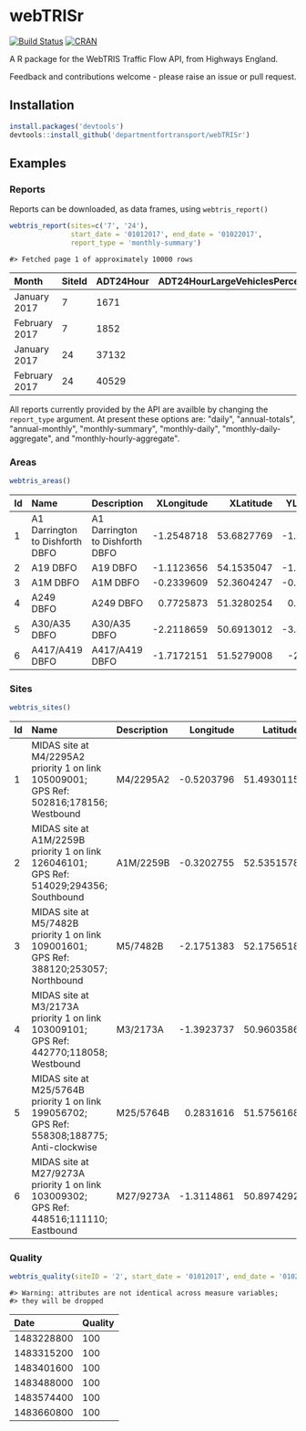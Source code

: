 # webTRISr

[![Build Status](https://travis-ci.org/departmentfortransport/webTRISr.svg?branch=master)](https://travis-ci.org/departmentfortransport/webTRISr)
[![CRAN](http://www.r-pkg.org/badges/version-ago/webTRISr)](https://cran.r-project.org/package=webTRISr)

A R package for the WebTRIS Traffic Flow API, from Highways England.

Feedback and contributions welcome - please raise an issue or pull request.


## Installation


```r
install.packages('devtools')
devtools::install_github('departmentfortransport/webTRISr')
```

## Examples
### Reports
Reports can be downloaded, as data frames, using `webtris_report()`

```r
webtris_report(sites=c('7', '24'),
               start_date = '01012017', end_date = '01022017',
               report_type = 'monthly-summary')
```


```
#> Fetched page 1 of approximately 10000 rows
```



|Month         |SiteId |ADT24Hour | ADT24HourLargeVehiclesPercentage|AWT24Hour | AWT24HourLargeVehiclesPercentage|ADT18Hour | ADT18HourLargeVehiclesPercentage|AWT18Hour | AWT18HourLargeVehiclesPercentage|ADT16Hour | ADT16HourLargeVehiclesPercentage|AWT16Hour | AWT16HourLargeVehiclesPercentage|ADT12Hour | ADT12HourLargeVehiclesPercentage|AWT12Hour | AWT12HourLargeVehiclesPercentage|
|:-------------|:------|:---------|--------------------------------:|:---------|--------------------------------:|:---------|--------------------------------:|:---------|--------------------------------:|:---------|--------------------------------:|:---------|--------------------------------:|:---------|--------------------------------:|:---------|--------------------------------:|
|January 2017  |7      |1671      |                             11.1|1938      |                             12.3|1623      |                             10.4|1883      |                             11.5|1601      |                             10.4|1860      |                             11.5|1454      |                             10.2|1686      |                             11.4|
|February 2017 |7      |1852      |                             11.8|2119      |                             13.1|1800      |                               11|2060      |                             12.4|1773      |                               11|2031      |                             12.4|1615      |                               11|1846      |                             12.5|
|January 2017  |24     |37132     |                             14.4|39949     |                             16.7|35542     |                             13.1|38199     |                             15.3|34427     |                             12.9|37085     |                             15.1|29073     |                             12.9|31366     |                             15.2|
|February 2017 |24     |40529     |                             14.2|42703     |                             16.6|38807     |                             12.9|40825     |                             15.3|37562     |                             12.8|39595     |                             15.2|31535     |                             12.8|33112     |                             15.3|









All reports currently provided by the API are availble by changing the `report_type` argument. At present these options are: "daily", "annual-totals", "annual-monthly", "monthly-summary", "monthly-daily", "monthly-daily-aggregate", and "monthly-hourly-aggregate".

### Areas


```r
webtris_areas()
```


|Id |Name                            |Description                     | XLongitude|  XLatitude| YLongitude|  YLatitude|
|:--|:-------------------------------|:-------------------------------|----------:|----------:|----------:|----------:|
|1  |A1 Darrington to Dishforth DBFO |A1 Darrington to Dishforth DBFO | -1.2548718| 53.6827769| -1.4461635| 54.1543464|
|2  |A19 DBFO                        |A19 DBFO                        | -1.1123656| 54.1535047| -1.4906831| 54.9749529|
|3  |A1M DBFO                        |A1M DBFO                        | -0.2339609| 52.3604247| -0.3283727| 52.5347699|
|4  |A249 DBFO                       |A249 DBFO                       |  0.7725873| 51.3280254|  0.6602573| 51.4419403|
|5  |A30/A35 DBFO                    |A30/A35 DBFO                    | -2.2118659| 50.6913012| -3.4654564| 50.8130964|
|6  |A417/A419 DBFO                  |A417/A419 DBFO                  | -1.7172151| 51.5279008|  -2.166667| 51.8570205|








### Sites

```r
webtris_sites()
```


|Id |Name                                                                                         |Description |  Longitude|   Latitude|Status   |
|:--|:--------------------------------------------------------------------------------------------|:-----------|----------:|----------:|:--------|
|1  |MIDAS site at M4/2295A2 priority 1 on link 105009001; GPS Ref: 502816;178156; Westbound      |M4/2295A2   | -0.5203796| 51.4930115|Inactive |
|2  |MIDAS site at A1M/2259B priority 1 on link 126046101; GPS Ref: 514029;294356; Southbound     |A1M/2259B   | -0.3202755| 52.5351578|Active   |
|3  |MIDAS site at M5/7482B priority 1 on link 109001601; GPS Ref: 388120;253057; Northbound      |M5/7482B    | -2.1751383| 52.1756518|Active   |
|4  |MIDAS site at M3/2173A priority 1 on link 103009101; GPS Ref: 442770;118058; Westbound       |M3/2173A    | -1.3923737| 50.9603586|Active   |
|5  |MIDAS site at M25/5764B priority 1 on link 199056702; GPS Ref: 558308;188775; Anti-clockwise |M25/5764B   |  0.2831616| 51.5756168|Active   |
|6  |MIDAS site at M27/9273A priority 1 on link 103009302; GPS Ref: 448516;111110; Eastbound      |M27/9273A   | -1.3114861| 50.8974292|Active   |








### Quality

```r
webtris_quality(siteID = '2', start_date = '01012017', end_date = '01022017')
```


```
#> Warning: attributes are not identical across measure variables;
#> they will be dropped
```



|Date       |Quality |
|:----------|:-------|
|1483228800 |100     |
|1483315200 |100     |
|1483401600 |100     |
|1483488000 |100     |
|1483574400 |100     |
|1483660800 |100     |

